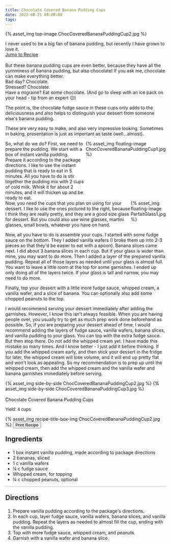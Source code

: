 ```yaml
---
title: Chocolate Covered Banana Pudding Cups
date: 2022-08-21 00:00:00
tags:
---
```

{% asset_img top-image ChocCoveredBananaPuddingCup2.jpg %}
<div class="post-body">
I never used to be a big fan of banana pudding, but recently I have grown to love it. 

<br>
<!--more-->

<a class="jump-to-recipe-btn" href="#recipejump"> 
    Jump to Recipe
</a>

<br>
<br>
But these banana pudding cups are even better, because they have all the yumminess of banana pudding, but also chocolate! If you ask me, chocolate can make everything better. 
<br>Bad day? Chocolate.
<br>Stressed? Chocolate. 
<br>Have a migraine? Eat some chocolate. (And go to sleep with an ice pack on your head - tip from an expert 😉)

The point is, the chocolate fudge sauce in these cups only adds to the deliciousness and also helps to distinguish your dessert from someone else's banana pudding. 

These are very easy to make, and also very impressive looking. Sometimes in baking, presentation is just as important as taste (well...almost). 

<div style="display:flex;">
So, what do we do? 
First, we need to prepare the pudding. We start with a box of instant vanilla pudding. Prepare it according to the package directions. I like to use the instant pudding that is ready to eat in 5 minutes. All you have to do is stir together the pudding mix with 2 cups of cold milk. Whisk it for about 2 minutes, and it will thicken up and be ready to eat. 
<div>
    {% asset_img floating-image ChocCoveredBananaPuddingCup1.jpg %}
</div>
</div>

<div style="display:flex;">
Now, you need the cups that you plan on using for your dessert. I like to use the ones pictured to the right, because I think they are really pretty, and they are a good size glass for dessert. But you could also use wine glasses, martini glasses, small bowls, whatever you have on hand. 
<div>
    {% asset_img floating-image ParfaitGlass1.jpg %}
</div>
</div>

Now, all you have to do is assemble your cups. I started with some fudge sauce on the bottom. They I added vanilla wafers (I broke them up into 2-3 pieces so that they'd be easier to eat with a spoon). Banana slices came next. I did about 3 banana slices in each cup. But if your glass is wider than mine, you may want to do more. Then I added a layer of the prepared vanilla pudding. Repeat all of those layers as needed until your glass is almost full. You want to leave a little room at the top for some garnishes. I ended up only doing all of the layers twice. If your glass is tall and narrow, you may need to do more. 

Finally, top your dessert with a little more fudge sauce, whipped cream, a vanilla wafer, and a slice of banana. You can optionally also add some chopped peanuts to the top. 

I would recommend serving your dessert immediately after adding the garnishes. However, I know this isn't always feasible. When you are having people over, you usually try to get as much prep work done beforehand as possible. So, if you are preparing your dessert ahead of time, I would recommend adding the layers of fudge sauce, vanilla wafers, banana slices, and vanilla pudding to your glass. You can top with the extra fudge sauce. But then stop there. Do not add the whipped cream yet. I have made this mistake so many times. And I know better - I just add it before thinking. If you add the whipped cream early, and then stick your dessert in the fridge for later, the whipped cream will lose volume, and it will end up pretty flat and won't look as appealing. So my recommendation is to prep up until the whipped cream, then add the whipped cream and the vanilla wafer and banana garnishes immediately before serving. 
<div style="display:flex;">
    {% asset_img side-by-side ChocCoveredBananaPuddingCup2.jpg %}
    {% asset_img side-by-side ChocCoveredBananaPuddingCup3.jpg %}
</div>

<div style="display:flex;">

<br>
</div>

<div id="recipejump"></div>
<div id="recipe">
    <div class="recipe-box">
        <div class="recipe-title-box">
            <div>
                <div class="recipe-title-box-title">
                    <div class="recipe-title-box-header">Chocolate Covered Banana Pudding Cups</div>
                </div>
                <p class="recipe-title-box-title" style="font-family: Arial;">Yield: 4 cups</p>
            </div>
            {% asset_img recipe-title-box-img ChocCoveredBananaPuddingCup2.jpg %}
            <button class="print-recipe"
                    type="button"
                    onclick="printDIV('recipe')" >
                Print Recipe
            </button>
        </div>
        <p style="font-size:150%;"><b>Ingredients</b></p>
        <ul class="post-body">
                <li>1 box instant vanilla pudding, made according to package directions</li>
                <li>2 bananas, sliced</li>
                <li>1 c vanilla wafers</li>
                <li>¼ c fudge sauce</li>
                <li>Whipped cream, for topping</li>
                <li>¼ c chopped peanuts, optional</li>
        </ul>
        <hr style="height:1px;background-color:rgb(189, 189, 189) ">
        <p style="font-size:150%;"><b>Directions</b></p>
        <ol class="post-body">
            <li>Prepare vanilla pudding according to the package's directions.</li>
            <li>In each cup, layer fudge sauce, vanilla wafers, banana slices, and vanilla pudding. Repeat the layers as needed to almost fill the cup, ending with the vanilla pudding.</li>
            <li>Top with more fudge sauce, whipped cream, and peanuts.</li>
            <li>Garnish with a vanilla wafer and banana slice.</li> 
        </ol> 
    </div>
</div>

<br>
